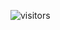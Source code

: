 
![visitors](https://visitor-badge.glitch.me/badge?page_id=Devgeeknerd.curso-de-node.js "Total de Visitas")
